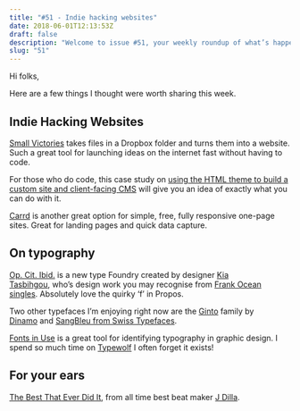 ```yaml
---
title: "#51 - Indie hacking websites"
date: 2018-06-01T12:13:53Z
draft: false
description: "Welcome to issue #51, your weekly roundup of what’s happening in design, code and typography."
slug: "51"
---
```


Hi folks,

Here are a few things I thought were worth sharing this week.

## Indie Hacking Websites

[Small Victories](http://www.smallvictori.es/) takes files in a Dropbox folder and turns them into a website. Such a great tool for launching ideas on the internet fast without having to code.

For those who do code, this case study on [using the HTML theme to build a custom site and client-facing CMS](http://blog.smallvictori.es/170323-case-study-le-fleuriste_feature#using-the-html-theme-to-build-a-custom-site-and-client-facing-cms) will give you an idea of exactly what you can do with it.

[Carrd](https://carrd.co/) is another great option for simple, free, fully responsive one-page sites. Great for landing pages and quick data capture.

## On typography

[Op. Cit. Ibid.](http://www.opcitibid.xyz/) is a new type Foundry created by designer [Kia Tasbihgou](http://www.kiatas.me/), who’s design work you may recognise from [Frank Ocean singles](https://thevastnothingnessofspace.tumblr.com/post/174460981635/via-design-practice-of-kia-tasbihgou). Absolutely love the quirky ‘f’ in Propos.

Two other typefaces I’m enjoying right now are the [Ginto](http://abcdinamo.com/typefaces/ginto) family by [Dinamo](http://abcdinamo.com/typefaces/) and [SangBleu from Swiss Typefaces](https://www.swisstypefaces.com/fonts/sangbleu/).

[Fonts in Use](https://fontsinuse.com/) is a great tool for identifying typography in graphic design. I spend so much time on [Typewolf](https://www.typewolf.com/) I often forget it exists!

## For your ears

[The Best That Ever Did It](https://www.youtube.com/watch?v=pey6Q4ZFhjU), from all time best beat maker [J Dilla](https://en.wikipedia.org/wiki/J_Dilla).
